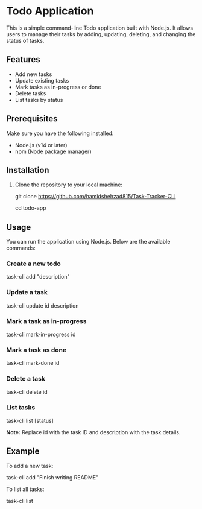 # Todo Application

This is a simple command-line Todo application built with Node.js. It allows users to manage their tasks by adding, updating, deleting, and changing the status of tasks.

## Features

- Add new tasks
- Update existing tasks
- Mark tasks as in-progress or done
- Delete tasks
- List tasks by status

## Prerequisites

Make sure you have the following installed:

- Node.js (v14 or later)
- npm (Node package manager)

## Installation

1. Clone the repository to your local machine:

   git clone https://github.com/hamidshehzad815/Task-Tracker-CLI
   
   cd todo-app

## Usage

You can run the application using Node.js. Below are the available commands:

### Create a new todo

task-cli add "description"

### Update a task

task-cli update id description

### Mark a task as in-progress

task-cli mark-in-progress id

### Mark a task as done

task-cli mark-done id

### Delete a task

task-cli delete id

### List tasks

task-cli list [status]

**Note:** Replace id with the task ID and description with the task details.

## Example

To add a new task:

task-cli add "Finish writing README"

To list all tasks:

task-cli list
